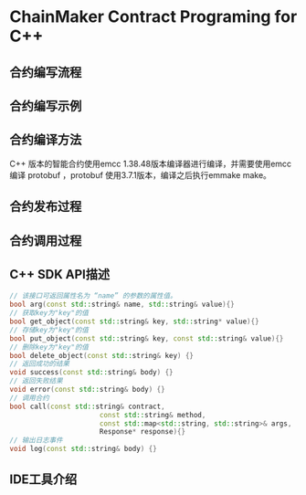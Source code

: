 # ChainMaker Contract Programing for C++

## 合约编写流程

## 合约编写示例

## 合约编译方法

C++ 版本的智能合约使用emcc 1.38.48版本编译器进行编译，并需要使用emcc 编译 protobuf ，protobuf 使用3.7.1版本，编译之后执行emmake make。

## 合约发布过程

## 合约调用过程



## C++ SDK API描述

```c++
// 该接口可返回属性名为 “name” 的参数的属性值。
bool arg(const std::string& name, std::string& value){}
// 获取key为"key"的值
bool get_object(const std::string& key, std::string* value){}
// 存储key为"key"的值
bool put_object(const std::string& key, const std::string& value){}
// 删除key为"key"的值
bool delete_object(const std::string& key) {}
// 返回成功的结果
void success(const std::string& body) {}
// 返回失败结果
void error(const std::string& body) {}
// 调用合约
bool call(const std::string& contract,
                      const std::string& method,
                      const std::map<std::string, std::string>& args,
                      Response* response){}
// 输出日志事件
void log(const std::string& body) {}
```

## IDE工具介绍





